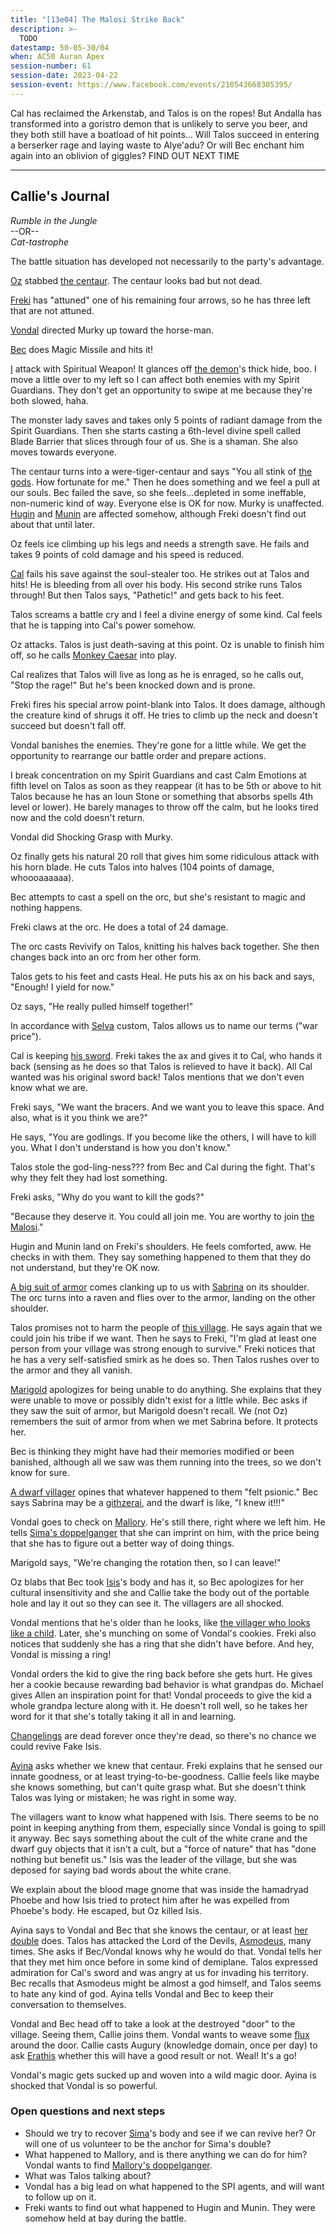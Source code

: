 ```yaml
---
title: "[13e04] The Malosi Strike Back"
description: >-
  TODO
datestamp: 50-05-30/04
when: AC50 Auran Apex
session-number: 61
session-date: 2023-04-22
session-event: https://www.facebook.com/events/210543668305395/
---
```


Cal has reclaimed the Arkenstab, and Talos is on the ropes! But Andalla has transformed into a goristro demon that is unlikely to serve you beer, and they both still have a boatload of hit points... Will Talos succeed in entering a berserker rage and laying waste to Alye'adu? Or will Bec enchant him again into an oblivion of giggles? FIND OUT NEXT TIME

-----------------------------

## Callie's Journal

*Rumble in the Jungle*  
--OR--  
*Cat-tastrophe*

The battle situation has developed not necessarily to the party's advantage.

[Oz](../dossiers/oz) stabbed [the centaur](../dossiers/talos). The centaur looks bad but not dead.

[Freki](../dossiers/freki) has "attuned" one of his remaining four arrows, so he has three left that are not attuned.

[Vondal](../dossiers/vondal) directed Murky up toward the horse-man.

[Bec](../dossiers/bec) does Magic Missile and hits it!

[I](../dossiers/callie) attack with Spiritual Weapon! It glances off [the demon](../dossiers/andalla)'s thick hide, boo. I move a little over to my left so I can affect both enemies with my Spirit Guardians. They don't get an opportunity to swipe at me because they're both slowed, haha.

The monster lady saves and takes only 5 points of radiant damage from the Spirit Guardians. Then she starts casting a 6th-level divine spell called Blade Barrier that slices through four of us. She is a shaman. She also moves towards everyone.

The centaur turns into a were-tiger-centaur and says "You all stink of [the gods](../creatures/eternals). How fortunate for me." Then he does something and we feel a pull at our souls. Bec failed the save, so she feels...depleted in some ineffable, non-numeric kind of way. Everyone else is OK for now. Murky is unaffected. [Hugin](../dossiers/hugin) and [Munin](../dossiers/munin) are affected somehow, although Freki doesn't find out about that until later.

Oz feels ice climbing up his legs and needs a strength save. He fails and takes 9 points of cold damage and his speed is reduced.

[Cal](../dossiers/cal) fails his save against the soul-stealer too. He strikes out at Talos and hits! He is bleeding from all over his body. His second strike runs Talos through! But then Talos says, "Pathetic!" and gets back to his feet.

Talos screams a battle cry and I feel a divine energy of some kind. Cal feels that he is tapping into Cal's power somehow.

Oz attacks. Talos is just death-saving at this point. Oz is unable to finish him off, so he calls [Monkey Caesar](../dossiers/monkey) into play.

Cal realizes that Talos will live as long as he is enraged, so he calls out, "Stop the rage!" But he's been knocked down and is prone.

Freki fires his special arrow point-blank into Talos. It does damage, although the creature kind of shrugs it off. He tries to climb up the neck and doesn't succeed but doesn't fall off.

Vondal banishes the enemies. They're gone for a little while. We get the opportunity to rearrange our battle order and prepare actions.

I break concentration on my Spirit Guardians and cast Calm Emotions at fifth level on Talos as soon as they reappear (it has to be 5th or above to hit Talos because he has an Ioun Stone or something that absorbs spells 4th level or lower). He barely manages to throw off the calm, but he looks tired now and the cold doesn't return.

Vondal did Shocking Grasp with Murky.

Oz finally gets his natural 20 roll that gives him some ridiculous attack with his horn blade. He cuts Talos into halves (104 points of damage, whoooaaaaaa).

Bec attempts to cast a spell on the orc, but she's resistant to magic and nothing happens.

Freki claws at the orc. He does a total of 24 damage. 

The orc casts Revivify on Talos, knitting his halves back together. She then changes back into an orc from her other form.

Talos gets to his feet and casts Heal. He puts his ax on his back and says, "Enough! I yield for now."

Oz says, "He really pulled himself together!"

In accordance with [Selva](../locales/selva) custom, Talos allows us to name our terms ("war price").

Cal is keeping [his sword](../relics/arkenstone). Freki takes the ax and gives it to Cal, who hands it back (sensing as he does so that Talos is relieved to have it back). All Cal wanted was his original sword back! Talos mentions that we don't even know what we are.

Freki says, "We want the bracers. And we want you to leave this space. And also, what is it you think we are?"

He says, "You are godlings. If you become like the others, I will have to kill you. What I don't understand is how you don't know."

Talos stole the god-ling-ness??? from Bec and Cal during the fight. That's why they felt they had lost something.

Freki asks, "Why do you want to kill the gods?"

"Because they deserve it. You could all join me. You are worthy to join [the Malosi](../orgs/malosi)."

Hugin and Munin land on Freki's shoulders. He feels comforted, aww. He checks in with them. They say something happened to them that they do not understand, but they're OK now.

[A big suit of armor](../dossiers/mengiris) comes clanking up to us with [Sabrina](../dossiers/sabrina) on its shoulder. The orc turns into a raven and flies over to the armor, landing on the other shoulder.

Talos promises not to harm the people of [this village](../locales/alyeadu). He says again that we could join his tribe if we want. Then he says to Freki, "I'm glad at least one person from your village was strong enough to survive." Freki notices that he has a very self-satisfied smirk as he does so. Then Talos rushes over to the armor and they all vanish.

[Marigold](../dossiers/marigold-cogsworth) apologizes for being unable to do anything. She explains that they were unable to move or possibly didn't exist for a little while. Bec asks if they saw the suit of armor, but Marigold doesn't recall. We (not Oz) remembers the suit of armor from when we met Sabrina before. It protects her.

Bec is thinking they might have had their memories modified or been banished, although all we saw was them running into the trees, so we don't know for sure.

[A dwarf villager](../dossiers/rejal-bickerbeard) opines that whatever happened to them "felt psionic." Bec says Sabrina may be a [githzerai](../creatures/githzerai), and the dwarf is like, "I knew it!!!"

Vondal goes to check on [Mallory](../dossiers/mallory). He's still there, right where we left him. He tells [Sima's doppelganger](amisa-swiftaxe) that she can imprint on him, with the price being that she has to figure out a better way of doing things.

Marigold says, "We're changing the rotation then, so I can leave!"

Oz blabs that Bec took [Isis](../dossiers/isis-raksh)'s body and has it, so Bec apologizes for her cultural insensitivity and she and Callie take the body out of the portable hole and lay it out so they can see it. The villagers are all shocked.

Vondal mentions that he's older than he looks, like [the villager who looks like a child](../dossiers/robin-nimblehands). Later, she's munching on some of Vondal's cookies. Freki also notices that suddenly she has a ring that she didn't have before. And hey, Vondal is missing a ring!

Vondal orders the kid to give the ring back before she gets hurt. He gives her a cookie because rewarding bad behavior is what grandpas do. Michael gives Allen an inspiration point for that! Vondal proceeds to give the kid a whole grandpa lecture along with it. He doesn't roll well, so he takes her word for it that she's totally taking it all in and learning.

[Changelings](../creatures/changelings) are dead forever once they're dead, so there's no chance we could revive Fake Isis.

[Ayina](ayinalef) asks whether we knew that centaur. Freki explains that he sensed our innate goodness, or at least trying-to-be-goodness. Callie feels like maybe she knows something, but can't quite grasp what. But she doesn't think Talos was lying or mistaken; he was right in some way.

The villagers want to know what happened with Isis. There seems to be no point in keeping anything from them, especially since Vondal is going to spill it anyway. Bec says something about the cult of the white crane and the dwarf guy objects that it isn't a cult, but a "force of nature" that has "done nothing but benefit us." Isis was the leader of the village, but she was deposed for saying bad words about the white crane.

We explain about the blood mage gnome that was inside the hamadryad Phoebe and how Isis tried to protect him after he was expelled from Phoebe's body. He escaped, but Oz killed Isis.

Ayina says to Vondal and Bec that she knows the centaur, or at least [her double](../dossiers/felannia) does. Talos has attacked the Lord of the Devils, [Asmodeus](../dossiers/asmodeus), many times. She asks if Bec/Vondal knows why he would do that. Vondal tells her that they met him once before in some kind of demiplane. Talos expressed admiration for Cal's sword and was angry at us for invading his territory. Bec recalls that Asmodeus might be almost a god himself, and Talos seems to hate any kind of god. Ayina tells Vondal and Bec to keep their conversation to themselves.

Vondal and Bec head off to take a look at the destroyed "door" to the village. Seeing them, Callie joins them. Vondal wants to weave some [flux](../locales/flux) around the door. Callie casts Augury (knowledge domain, once per day) to ask [Erathis](../dossiers/erathis) whether this will have a good result or not. Weal! It's a go!

Vondal's magic gets sucked up and woven into a wild magic door. Ayina is shocked that Vondal is so powerful.

### Open questions and next steps

- Should we try to recover [Sima](../dossiers/sima)'s body and see if we can revive her? Or will one of us volunteer to be the anchor for Sima's double?
- What happened to Mallory, and is there anything we can do for him? Vondal wants to find [Mallory's doppelganger](../dossiers/eeoram-sufur).
- What was Talos talking about?
- Vondal has a big lead on what happened to the SPI agents, and will want to follow up on it.
- Freki wants to find out what happened to Hugin and Munin. They were somehow held at bay during the battle.
